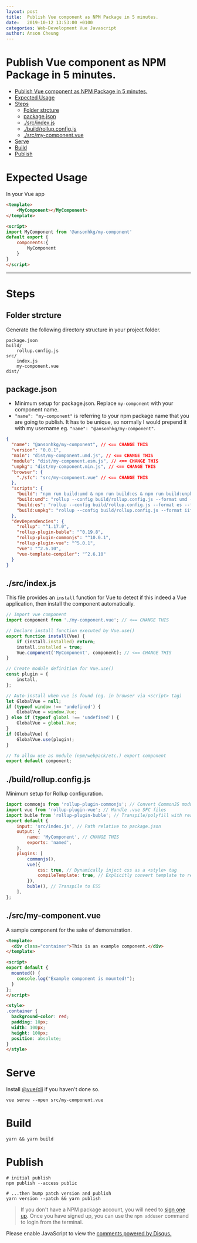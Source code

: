 ```yaml
---
layout: post
title:  Publish Vue component as NPM Package in 5 minutes.
date:   2019-10-12 13:53:00 +0100
categories: Web-Development Vue Javascript
author: Anson Cheung
---
```


# Publish Vue component as NPM Package in 5 minutes.

- [Publish Vue component as NPM Package in 5 minutes.](#publish-vue-component-as-npm-package-in-5-minutes)
- [Expected Usage](#expected-usage)
- [Steps](#steps)
  - [Folder strcture](#folder-strcture)
  - [package.json](#packagejson)
  - [./src/index.js](#srcindexjs)
  - [./build/rollup.config.js](#buildrollupconfigjs)
  - [./src/my-component.vue](#srcmy-componentvue)
- [Serve](#serve)
- [Build](#build)
- [Publish](#publish)

# Expected Usage

In your Vue app 
```html
<template>
    <MyComponent></MyComponent>
</template>

<script>
import MyComponent from '@ansonhkg/my-component'
default export {
    components:{
        MyComponent
    }
}
</script>
```

---

# Steps

## Folder strcture

Generate the following directory structure in your project folder.

```
package.json
build/
    rollup.config.js
src/
    index.js
    my-component.vue
dist/
```

## package.json

- Minimum setup for package.json. Replace `my-component` with your component name. 
- `"name": "my-component"` is referring to your npm package name that you are going to publish. It has to be unique, so normally I would prepend it with my username eg. `"name": "@ansonhkg/my-component"`.

```JSON
{
  "name": "@ansonhkg/my-component", // <== CHANGE THIS
  "version": "0.0.1",
  "main": "dist/my-component.umd.js", // <== CHANGE THIS
  "module": "dist/my-component.esm.js", // <== CHANGE THIS
  "unpkg": "dist/my-component.min.js", // <== CHANGE THIS
  "browser": {
    "./sfc": "src/my-component.vue" // <== CHANGE THIS
  },
  "scripts": {
    "build": "npm run build:umd & npm run build:es & npm run build:unpkg",
    "build:umd": "rollup --config build/rollup.config.js --format umd --file dist/my-component.umd.js", // <== CHANGE THIS
    "build:es": "rollup --config build/rollup.config.js --format es --file dist/my-component.esm.js", // <== CHANGE THIS
    "build:unpkg": "rollup --config build/rollup.config.js --format iife --file dist/my-component.min.js" // <== CHANGE THIS
  },
  "devDependencies": {
    "rollup": "^1.17.0",
    "rollup-plugin-buble": "^0.19.8",
    "rollup-plugin-commonjs": "^10.0.1",
    "rollup-plugin-vue": "^5.0.1",
    "vue": "^2.6.10",
    "vue-template-compiler": "^2.6.10"
  }
}
```

## ./src/index.js

This file provides an `install` function for Vue to detect if this indeed a Vue application, then install the component automatically.

```js
// Import vue component
import component from './my-component.vue'; // <== CHANGE THIS

// Declare install function executed by Vue.use()
export function install(Vue) {
	if (install.installed) return;
	install.installed = true;
	Vue.component('MyComponent', component); // <== CHANGE THIS
}

// Create module definition for Vue.use()
const plugin = {
	install,
};

// Auto-install when vue is found (eg. in browser via <script> tag)
let GlobalVue = null;
if (typeof window !== 'undefined') {
	GlobalVue = window.Vue;
} else if (typeof global !== 'undefined') {
	GlobalVue = global.Vue;
}
if (GlobalVue) {
	GlobalVue.use(plugin);
}

// To allow use as module (npm/webpack/etc.) export component
export default component; 
```

<script async src="https://pagead2.googlesyndication.com/pagead/js/adsbygoogle.js"></script>
<!-- Pages -->
<ins class="adsbygoogle"
     style="display:block"
     data-ad-client="ca-pub-3447513048440895"
     data-ad-slot="9229199209"
     data-ad-format="auto"
     data-full-width-responsive="true"></ins>
<script>
     (adsbygoogle = window.adsbygoogle || []).push({});
</script>

## ./build/rollup.config.js

Minimum setup for Rollup configuration.

```js
import commonjs from 'rollup-plugin-commonjs'; // Convert CommonJS modules to ES6
import vue from 'rollup-plugin-vue'; // Handle .vue SFC files
import buble from 'rollup-plugin-buble'; // Transpile/polyfill with reasonable browser support
export default {
    input: 'src/index.js', // Path relative to package.json
    output: {
        name: 'MyComponent', // CHANGE THIS
        exports: 'named',
    },
    plugins: [
        commonjs(),
        vue({
            css: true, // Dynamically inject css as a <style> tag
            compileTemplate: true, // Explicitly convert template to render function
        }),
        buble(), // Transpile to ES5
    ],
};
```

## ./src/my-component.vue

A sample component for the sake of demonstration.

```html
<template>
  <div class="container">This is an example component.</div>
</template>

<script>
export default {
  mounted() {
    console.log("Example component is mounted!");
  }
};
</script>

<style>
.container {
  background-color: red;
  padding: 10px;
  width: 100px;
  height: 100px;
  position: absolute;
}
</style>

```

# Serve

Install [@vue/cli](https://cli.vuejs.org/guide/installation.html) if you haven't done so. 

```
vue serve --open src/my-component.vue
```

# Build

```
yarn && yarn build
```

# Publish

```
# initial publish
npm publish --access public

# ...then bump patch version and publish
yarn version --patch && yarn publish
```

> If you don't have a NPM package account, you will need to [sign one up](https://www.npmjs.com/signup). Once you have signed up, you can use the `npm adduser` command to login from the terminal.

<div id="disqus_thread"></div>

<script>

/**
*  RECOMMENDED CONFIGURATION VARIABLES: EDIT AND UNCOMMENT THE SECTION BELOW TO INSERT DYNAMIC VALUES FROM YOUR PLATFORM OR CMS.
*  LEARN WHY DEFINING THESE VARIABLES IS IMPORTANT: https://disqus.com/admin/universalcode/#configuration-variables*/
/*
var disqus_config = function () {
this.page.url = window.location.href;  // Replace PAGE_URL with your page's canonical URL variable
this.page.identifier = 'publish-vue-component-as-npm-package-in-5-minutes'; // Replace PAGE_IDENTIFIER with your page's unique identifier variable
};
*/
var disqus_config = function () {
  this.page.url = window.location.href;  // Replace PAGE_URL with your page's canonical URL variable
  this.page.identifier = 'publish-vue-component-as-npm-package-in-5-minutes'; // Replace PAGE_IDENTIFIER with your page's unique identifier variable
};

(function() { // DON'T EDIT BELOW THIS LINE
var d = document, s = d.createElement('script');
s.src = 'https://ansonc.disqus.com/embed.js';
s.setAttribute('data-timestamp', +new Date());
(d.head || d.body).appendChild(s);
})();
</script>
<noscript>Please enable JavaScript to view the <a href="https://disqus.com/?ref_noscript">comments powered by Disqus.</a></noscript>